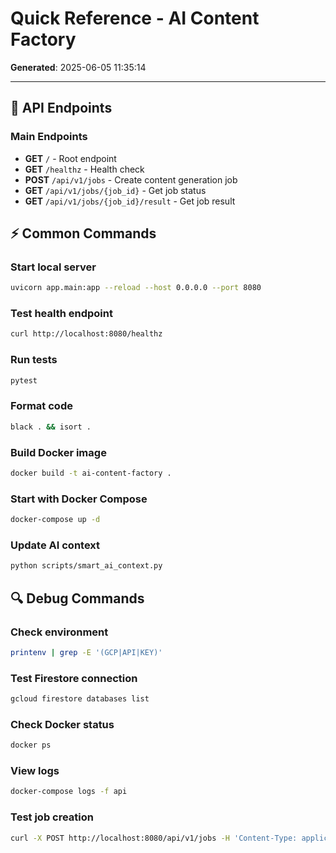 # Quick Reference - AI Content Factory

**Generated**: 2025-06-05 11:35:14

---

## 🚀 API Endpoints

### Main Endpoints

- **GET** `/` - Root endpoint
- **GET** `/healthz` - Health check
- **POST** `/api/v1/jobs` - Create content generation job
- **GET** `/api/v1/jobs/{job_id}` - Get job status
- **GET** `/api/v1/jobs/{job_id}/result` - Get job result


## ⚡ Common Commands

### Start local server
```bash
uvicorn app.main:app --reload --host 0.0.0.0 --port 8080
```

### Test health endpoint
```bash
curl http://localhost:8080/healthz
```

### Run tests
```bash
pytest
```

### Format code
```bash
black . && isort .
```

### Build Docker image
```bash
docker build -t ai-content-factory .
```

### Start with Docker Compose
```bash
docker-compose up -d
```

### Update AI context
```bash
python scripts/smart_ai_context.py
```

## 🔍 Debug Commands

### Check environment
```bash
printenv | grep -E '(GCP|API|KEY)'
```

### Test Firestore connection
```bash
gcloud firestore databases list
```

### Check Docker status
```bash
docker ps
```

### View logs
```bash
docker-compose logs -f api
```

### Test job creation
```bash
curl -X POST http://localhost:8080/api/v1/jobs -H 'Content-Type: application/json' -d '{"syllabus_text":"Test topic", "options":{}}'
```
